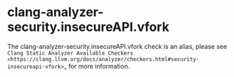 clang-analyzer-security.insecureAPI.vfork
=========================================

The clang-analyzer-security.insecureAPI.vfork check is an alias, please
see
`Clang Static Analyzer Available Checkers <https://clang.llvm.org/docs/analyzer/checkers.html#security-insecureapi-vfork>`\_
for more information.
